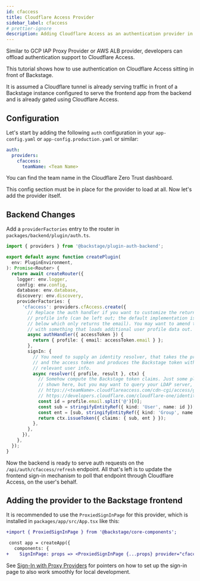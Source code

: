 ```yaml
---
id: cfaccess
title: Cloudflare Access Provider
sidebar_label: cfaccess
# prettier-ignore
description: Adding Cloudflare Access as an authentication provider in Backstage
---
```


Similar to GCP IAP Proxy Provider or AWS ALB provider, developers can offload authentication
support to Cloudflare Access.

This tutorial shows how to use authentication on Cloudflare Access sitting in
front of Backstage.

It is assumed a Cloudflare tunnel is already serving traffic in front of a
Backstage instance configured to serve the frontend app from the backend and is
already gated using Cloudflare Access.

## Configuration

Let's start by adding the following `auth` configuration in your
`app-config.yaml` or `app-config.production.yaml` or similar:

```yaml
auth:
  providers:
    cfaccess:
      teamName: <Team Name>
```

You can find the team name in the Cloudflare Zero Trust dashboard.

This config section must be in place for the provider to load at all. Now let's
add the provider itself.

## Backend Changes

Add a `providerFactories` entry to the router in
`packages/backend/plugin/auth.ts`.

```ts
import { providers } from '@backstage/plugin-auth-backend';

export default async function createPlugin(
  env: PluginEnvironment,
): Promise<Router> {
  return await createRouter({
    logger: env.logger,
    config: env.config,
    database: env.database,
    discovery: env.discovery,
    providerFactories: {
      'cfaccess': providers.cfAccess.create({
        // Replace the auth handler if you want to customize the returned user
        // profile info (can be left out; the default implementation is shown
        // below which only returns the email). You may want to amend this code
        // with something that loads additional user profile data out.
        async authHandler({ accessToken }) {
          return { profile: { email: accessToken.email } };
        },
        signIn: {
          // You need to supply an identity resolver, that takes the profile
          // and the access token and produces the Backstage token with the
          // relevant user info.
          async resolver({ profile, result }, ctx) {
            // Somehow compute the Backstage token claims. Just some placeholder code
            // shown here, but you may want to query your LDAP server, or
            // https://<teamName>.cloudflareaccess.com/cdn-cgi/access/get-identity
            // https://developers.cloudflare.com/cloudflare-one/identity/users/validating-json/#groups-within-a-jwt
            const id = profile.email.split('@')[0];
            const sub = stringifyEntityRef({ kind: 'User', name: id });
            const ent = [sub, stringifyEntityRef({ kind: 'Group', name: 'team-name' });
            return ctx.issueToken({ claims: { sub, ent } });
          },
        },
      }),
    },
  });
}
```

Now the backend is ready to serve auth requests on the
`/api/auth/cfaccess/refresh` endpoint. All that's left is to update the
frontend sign-in mechanism to poll that endpoint through Cloudflare Access, on
the user's behalf.

## Adding the provider to the Backstage frontend

It is recommended to use the `ProxiedSignInPage` for this provider, which is
installed in `packages/app/src/App.tsx` like this:

```diff
+import { ProxiedSignInPage } from '@backstage/core-components';

 const app = createApp({
   components: {
+    SignInPage: props => <ProxiedSignInPage {...props} provider="cfaccess" />,
```

See [Sign-In with Proxy Providers](../index.md#sign-in-with-proxy-providers) for pointers on how to set up the sign-in page to also work smoothly for local development.
